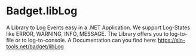 # Badget.libLog
A Library to Log Events easy in a .NET Application.
We support Log-States like ERROR, WARNING, INFO, MESSAGE.
The Library offers you to log-to-file or to log-to-console.
A Documentation can you find here: https://sln-tools.net/badget/libLog
